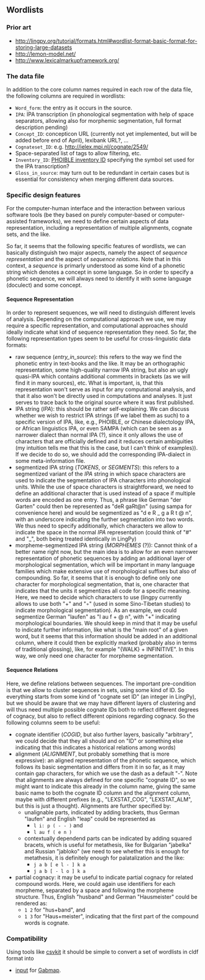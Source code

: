 ## Wordlists

### Prior art

- http://lingpy.org/tutorial/formats.html#wordlist-format-basic-format-for-storing-large-datasets
- http://lemon-model.net/
- http://www.lexicalmarkupframework.org/


### The data file

In addition to the core column names required in each row of the data file, the following columns are required in wordlists:

- `Word_form`: the entry as it occurs in the source.
- `IPA`: IPA transcription (in phonological segmentation with help of space separators, allowing also for morphemic segmentation, full format description pending) 
- `Concept_ID`: concepticon URL (currently not yet implemented, but will be added before end of April), lexibank URL?, ...
- `Cognateset_ID`: e.g. http://ielex.mpi.nl/cognate/2549/
- Space-separated list of tags to allow filtering, etc.
- `Inventory_ID`: [PHOIBLE inventory ID](http://phoible.org/inventories/view/1617) specifying the symbol set used for the IPA transcription?
- `Gloss_in_source`: may turn out to be redundant in certain cases but is essential for consistency when merging different data sources.


### Specific design features

For the computer-human interface and the interaction between various software tools (be they based on purely computer-based or computer-assisted frameworks), we need to define certain aspects of data representation, including a representation of multiple alignments, cognate sets, and the like.

So far, it seems that the following specific features of wordlists, we can basically distinguish two major aspects, namely the aspect of *sequence representation* and the aspect of *sequence relations*. Note that in this context, a *sequence* is primarly understood as some kind of a phonetic string which denotes a concept in some language. So in order to specify a phonetic sequence, we will always need to identify it with some language (doculect) and some concept.

#### Sequence Representation

In order to represent sequences, we will need to distinguish different levels of analysis. Depending on the computational approach we use, we may require a specific representation, and computational approaches should ideally indicate what kind of sequence representation they need. So far, the following representation types seem to be useful for cross-linguistic data formats:

* raw sequence (*entry_in_source*): this refers to the way we find the phonetic entry in text-books and the like. It may be an orthographic representation, some high-quality narrow IPA string, but also an ugly quasi-IPA which contains additional comments in brackets (as we will find it in many sources), etc. What is important, is, that this representation won't serve as input for any computational analysis, and that it also won't be directly used in computations and analyses. It just serves to trace back to the original source where it was first published.
* IPA string (*IPA*): this should be rather self-explaining. We can discuss whether we wish to restrict IPA strings (if we label them as such) to a specific version of IPA, like, e.g., PHOIBLE, or Chinese dialectology IPA, or African linguistics IPA, or even SAMPA (which can be seen as a narrower dialect than normal IPA (?), since it only allows the use of characters that are officially defined and it reduces certain ambiguities (my intuition tells me that this is the case, but I can't think of examples)). If we decide to do so, we should add the corresponding IPA-dialect in some meta-information file.
* segmentized IPA string (*TOKENS*, or *SEGMENTS*): this refers to a segmentized variant of the *IPA* string in which space characters are used to indicate the segmentation of IPA characters into phonological units. While the use of space characters is straightforward, we need to define an additional character that is used instead of a space if multiple words are encoded as one entry. Thus, a phrase like German "der Garten" could then be represented as "deR gaRt@n" (using sampa for convenience here) and would be segmentized as "d e R _ g a R t @ n", with an underscore indicating the further segmentation into two words. We thus need to specify additionally, which characters we allow to indicate the space in the normal *IPA* representation (could think of "#" and "_", both being treated identically in LingPy)
* morpheme-segmentized IPA string (*MORPHEMES* (?)): Cannot think of a better name right now, but the main idea is to allow for an even narrower representation of phonetic sequences by adding an additional layer of morphological segmentation, which will be important in many language families which make extensive use of morphological suffixes but also of compounding. So far, it seems that it is enough to define only one character for morphological segmentation, that is, one character that indicates that the units it segmentizes all code for a specific meaning. Here, we need to decide which characters to use (lingpy currently allows to use both "+" and "◦" (used in some Sino-Tibetan studies) to indicate morphological segmentation). As an example, we could segmentize German "laufen" as "l au f + @ n", with "+" indicating morphological boundaries. We should keep in mind that it may be useful to indicate further information, like what is the "main root" of a given word, but it seems that this information should be added in an additional column, where it could then be explicitly marked (probably also in terms of traditional glossing), like, for example "{WALK} + INFINITIVE". In this way, we only need one character for morpheme segmentation.  

#### Sequence Relations

Here, we define relations between sequences. The important pre-condition is that we allow to cluster sequences in sets, using some kind of ID. So everything starts from some kind of "cognate set ID" (an integer in LingPy), but we should be aware that we may have different layers of clustering and will thus need multiple possible cognate IDs both to reflect different degrees of cognacy, but also to reflect different opinions regarding cognacy. So the following columns seem to be useful:

* cognate identifier (*COGID*, but also further layers, basically "arbitrary", we could decide that they all should and on "ID" or something else indicating that this indicates a historical relations among words)
* alignment (*ALIGNMENT*, but probably something that is more expressive): an aligned representation of the phonetic sequence, which follows its basic segmentation and differs from it in so far, as it may contain gap characters, for which we use the dash as a default "-". Note that alignments are always defined for one specific "cognate ID", so we might want to indicate this already in the column name, giving the same basic name to both the cognate ID column and the alignment column, maybe with different prefixes (e.g., "LEXSTAT_COG", "LEXSTAT_ALM", but this is just a thought). Alignments are further specified by:
  * unalignable parts, indicated by adding brackets, thus German "laufen" and English "leap" could be represented as 
    - `l i: p ( - - )` and
    - `l au f ( e n )`
  * contextually dependend parts can be indicated by adding squared bracets, which is useful for metathesis, like for Bulgarian "jabelka" and Russian "jabloko" (we need to see whether this is enough for metathesis, it is definitely enough for palatalization and the like:
    - `j a b [ e l - ] k a`
    - `j a b [ - l o ] k a`
* partial cognacy: it may be useful to indicate partial cognacy for related compound words. Here, we could again use identifiers for each morpheme, separated by a space and following the morpheme structure. Thus, English "husband" and German "Hausmeister" could be rendered as:
  - `1 2` for "hus+band", and
  - `1 3` for "Haus+meister",
  indicating that the first part of the compound words is cognate.


### Compatibility

Using tools like [csvkit](https://csvkit.readthedocs.org/en/stable/) it should be simple to convert a set of wordlists in cldf format into

- [input](http://www.gabmap.nl/~app/doc/manual/datafile.html) for [Gabmap](http://www.gabmap.nl/).
